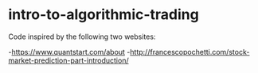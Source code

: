 # intro-to-algorithmic-trading
Code inspired by the following two websites:

-https://www.quantstart.com/about
-http://francescopochetti.com/stock-market-prediction-part-introduction/
